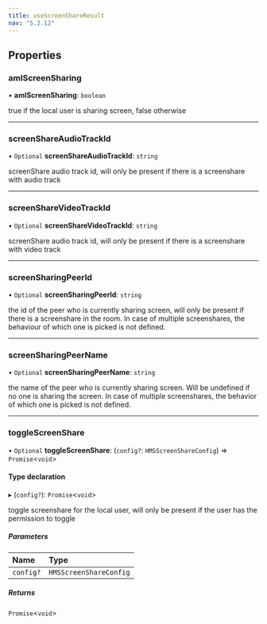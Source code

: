 ```yaml
---
title: useScreenShareResult
nav: "5.2.12"
---
```


## Properties

### amIScreenSharing

• **amIScreenSharing**: `boolean`

true if the local user is sharing screen, false otherwise

___

### screenShareAudioTrackId

• `Optional` **screenShareAudioTrackId**: `string`

screenShare audio track id, will only be present if there is a screenshare with audio track

___

### screenShareVideoTrackId

• `Optional` **screenShareVideoTrackId**: `string`

screenShare audio track id, will only be present if there is a screenshare with video track

___

### screenSharingPeerId

• `Optional` **screenSharingPeerId**: `string`

the id of the peer who is currently sharing screen, will only be present if there is a screenshare in the room.
In case of multiple screenshares, the behaviour of which one is picked is not defined.

___

### screenSharingPeerName

• `Optional` **screenSharingPeerName**: `string`

the name of the peer who is currently sharing screen. Will be undefined if no one is sharing the screen.
In case of multiple screenshares, the behavior of which one is picked is not defined.

___

### toggleScreenShare

• `Optional` **toggleScreenShare**: (`config?`: `HMSScreenShareConfig`) => `Promise`<`void`\>

#### Type declaration

▸ (`config?`): `Promise`<`void`\>

toggle screenshare for the local user, will only be present if the user has the permission to toggle

##### Parameters

| Name | Type |
| :------ | :------ |
| `config?` | `HMSScreenShareConfig` |

##### Returns

`Promise`<`void`\>

